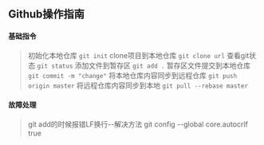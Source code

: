 ## Github操作指南

#### 基础指令
> 初始化本地仓库
```git init```
> clone项目到本地仓库
```git clone url```
> 查看git状态
```git status```
> 添加文件到暂存区
```git add .```
> 暂存区文件提交到本地仓库
```git commit -m "change"```
> 将本地仓库内容同步到远程仓库
```git push origin master```
> 将远程仓库内容同步到本地
```git pull --rebase master```

#### 故障处理
> git add的时候报错LF换行--解决方法
git config --global core.autocrlf true
